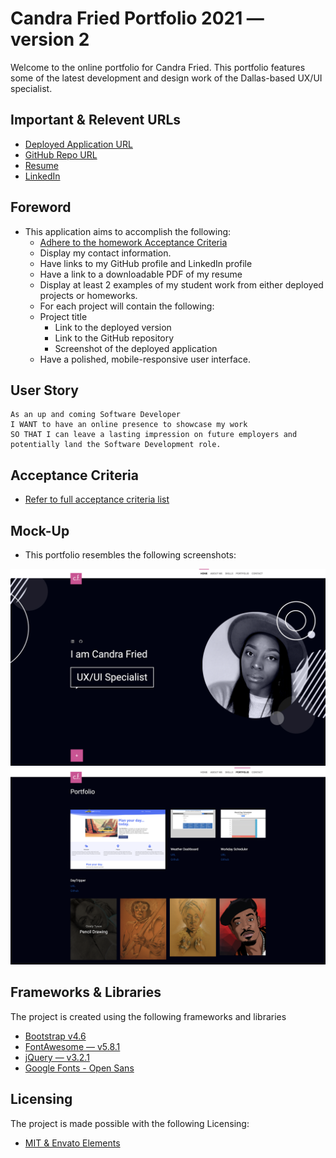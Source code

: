 # Candra Fried Portfolio 2021 — version 2
Welcome to the online portfolio for Candra Fried. This portfolio features some of the latest development and design work of the Dallas-based UX/UI specialist.

## Important & Relevent URLs

- [Deployed Application URL](https://candracodes.github.io/cfried-portfolio-new/)
- [GitHub Repo URL](https://github.com/candracodes/cfried-portfolio-new)
- [Resume](https://drive.google.com/file/d/1DQE7p5poFXvcVrIBnuNTejJkuoTIuxOj/view?usp=sharing)
- [LinkedIn](https://www.linkedin.com/in/candracook/ )


## Foreword

- This application aims to accomplish the following:
  - [Adhere to the homework Acceptance Criteria](./assets/_guide/README.md)
  - Display my contact information.
  - Have links to my GitHub profile and LinkedIn profile
  - Have a link to a downloadable PDF of my resume
  - Display at least 2 examples of my student work from either deployed projects or homeworks. 
  - For each project will contain the following:
  * Project title
	* Link to the deployed version
	* Link to the GitHub repository
	* Screenshot of the deployed application
  - Have a polished, mobile-responsive user interface.


## User Story

```
As an up and coming Software Developer
I WANT to have an online presence to showcase my work
SO THAT I can leave a lasting impression on future employers and potentially land the Software Development role.
```

## Acceptance Criteria

- [Refer to full acceptance criteria list](./assets/_guide/README.md)

## Mock-Up

* This portfolio resembles the following screenshots:

![Screenshot 1](./assets/_guide/Assets/screenshot1.png)
![Screenshot 2](./assets/_guide/Assets/screenshot2.png)

## Frameworks & Libraries

The project is created using the following frameworks and libraries

- [Bootstrap v4.6](https://getbootstrap.com/docs/4.6/getting-started/introduction/)
- [FontAwesome — v5.8.1](https://fontawesome.com/v5.15/how-to-use/on-the-web/referencing-icons/basic-use)
- [jQuery — v3.2.1](https://api.jquery.com/)
- [Google Fonts - Open Sans](https://fonts.googleapis.com/css2?family=Open+Sans:ital,wght@0,300;0,400;0,600;0,700;1,300;1,400;1,600;1,700&display=swap)

## Licensing
The project is made possible with the following Licensing:
- [MIT & Envato Elements](license.txt)